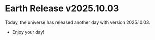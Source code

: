 # Earth Release v2025.10.03
Today, the universe has released another day with version 2025.10.03.
- Enjoy your day!
